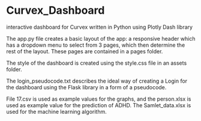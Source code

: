 # Curvex_Dashboard
interactive dashboard for Curvex written in Python using Plotly Dash library

The app.py file creates a basic layout of the app: a responsive header which has a dropdown menu to select from 3 pages, which then determine the rest of the layout. These pages are contained in a pages folder.

The style of the dashboard is created using the style.css file in an assets folder.

The login_pseudocode.txt describes the ideal way of creating a Login for the dashboard using the Flask library in a form of a pseudocode.

File 17.csv is used as example values for the graphs, and the person.xlsx is used as example value for the prediction of ADHD. The Samlet_data.xlsx is used for the machine learning algorithm.
